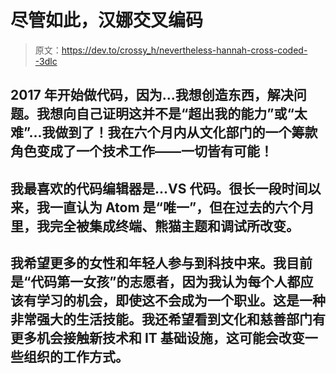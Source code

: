 # 尽管如此，汉娜交叉编码

> 原文：<https://dev.to/crossy_h/nevertheless-hannah-cross-coded--3dlc>

## 2017 年开始做代码，因为...我想创造东西，解决问题。我想向自己证明这并不是“超出我的能力”或“太难”...我做到了！我在六个月内从文化部门的一个筹款角色变成了一个技术工作——一切皆有可能！

## 我最喜欢的代码编辑器是...VS 代码。很长一段时间以来，我一直认为 Atom 是“唯一”，但在过去的六个月里，我完全被集成终端、熊猫主题和调试所改变。

## 我希望更多的女性和年轻人参与到科技中来。我目前是“代码第一女孩”的志愿者，因为我认为每个人都应该有学习的机会，即使这不会成为一个职业。这是一种非常强大的生活技能。我还希望看到文化和慈善部门有更多机会接触新技术和 IT 基础设施，这可能会改变一些组织的工作方式。